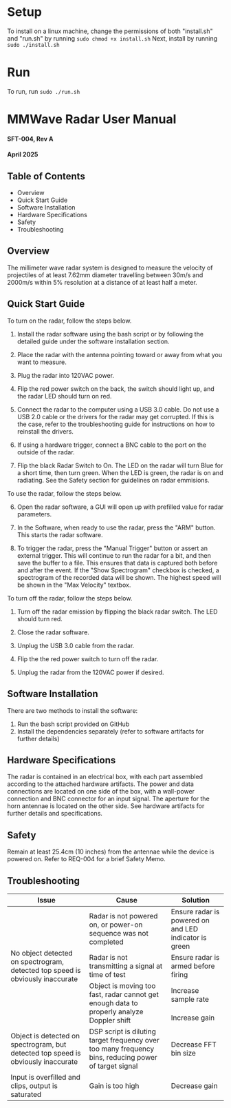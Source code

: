 # Setup

To install on a linux machine, change the permissions of both "install.sh" and "run.sh" by running `sudo chmod +x install.sh`
Next, install by running `sudo ./install.sh`

# Run

To run, run `sudo ./run.sh`



# MMWave Radar User Manual

#### SFT-004, Rev A
#### April 2025

## Table of Contents

<ul>

<li>Overview
<li>Quick Start Guide
<li>Software Installation
<li>Hardware Specifications
<li>Safety
<li>Troubleshooting

</ul>

## Overview

The millimeter wave radar system is designed to measure the velocity of projectiles of at least 7.62mm diameter travelling between 30m/s and 2000m/s within 5% resolution at a distance of at least half a meter. 

## Quick Start Guide

To turn on the radar, follow the steps below.

1. Install the radar software using the bash script or by following the detailed guide under the software installation section.

1. Place the radar with the antenna pointing toward or away from what you want to measure.

2. Plug the radar into 120VAC power.

3. Flip the red power switch on the back, the switch should light up, and the radar LED should turn on red. 

4. Connect the radar to the computer using a USB 3.0 cable. Do not use a USB 2.0 cable or the drivers for the radar may get corrupted. If this is the case, refer to the troubleshooting guide for instructions on how to reinstall the drivers.

5. If using a hardware trigger, connect a BNC cable to the port on the outside of the radar. 

7. Flip the black Radar Switch to On. The LED on the radar will turn Blue for a short time, then turn green. When the LED is green, the radar is on and radiating. See the Safety section for guidelines on radar emmisions. 

To use the radar, follow the steps below.

6. Open the radar software, a GUI will open up with prefilled value for radar parameters. 

8. In the Software, when ready to use the radar, press the "ARM" button. This starts the radar software. 

9. To trigger the radar, press the "Manual Trigger" button or assert an external trigger. This will continue to run the radar for a bit, and then save the buffer to a file. This ensures that data is captured both before and after the event. If the "Show Spectrogram" checkbox is checked, a spectrogram of the recorded data will be shown. The highest speed will be shown in the "Max Velocity" textbox. 

To turn off the radar, follow the steps below. 

1. Turn off the radar emission by flipping the black radar switch. The LED should turn red. 

2. Close the radar software.

3. Unplug the USB 3.0 cable from the radar. 

4. Flip the the red power switch to turn off the radar. 

5. Unplug the radar from the 120VAC power if desired.

## Software Installation

There are two methods to install the software:

<ol>
<li>Run the bash script provided on GitHub
<li>Install the dependencies separately (refer to software artifacts for further details)
</ol>

## Hardware Specifications

The radar is contained in an electrical box, with each part assembled according to the attached hardware artifacts. The power and data connections are located on one side of the box, with a wall-power connection and BNC connector for an input signal. The aperture for the horn antennae is located on the other side. See hardware artifacts for further details and specifications.

## Safety

Remain at least 25.4cm (10 inches) from the antennae while the device is powered on. Refer to REQ-004 for a brief Safety Memo.

## Troubleshooting

<table>
    <thead>
        <tr>
            <th>Issue</th>
            <th>Cause</th>
            <th>Solution</th>
        </tr>
    </thead>
    <tbody>
        <tr>
            <td rowspan=4>No object detected on spectrogram, detected top speed is obviously inaccurate</td>
            <td>Radar is not powered on, or power-on sequence was not completed</td>
            <td>Ensure radar is powered on and LED indicator is green</td>
        </tr>
        <tr>
            <td>Radar is not transmitting a signal at time of test</td>
            <td>Ensure radar is armed before firing</td>
        </tr>
        <tr>
            <td rowspan=2>Object is moving too fast, radar cannot get enough data to properly analyze Doppler shift</td>
            <td>Increase sample rate</td>
        </tr>
        <tr>
            <td>Increase gain</td>
        </tr>
        <tr>
            <td>Object is detected on spectrogram, but detected top speed is obviously inaccurate</td>
            <td>DSP script is diluting target frequency over too many frequency bins, reducing power of target signal</td>
            <td>Decrease FFT bin size</td>
        </tr>
        <tr>
            <td>Input is overfilled and clips, output is saturated</td>
            <td>Gain is too high</td>
            <td>Decrease gain</td>
        </tr>
    </tbody>
</table>
